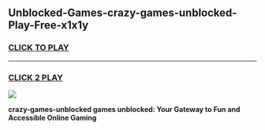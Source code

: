 
## Unblocked-Games-crazy-games-unblocked-Play-Free-x1x1y
<h3>
<a href="https://premium76.site?title=crazy-games-unblocked&ref=09A">CLICK TO PLAY</a></h3>
<hr>

<h3>
<a href="https://premium76.site?title=crazy-games-unblocked&ref=09A">CLICK 2 PLAY</a>
  
</h3>

<a href="https://premium76.site?title=crazy-games-unblocked&ref=09A"><img src="https://clearcache.store/games.png"></a>


**crazy-games-unblocked games unblocked: Your Gateway to Fun and Accessible Online Gaming**
